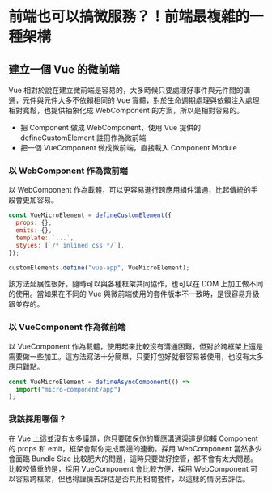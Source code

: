# 前端也可以搞微服務？！前端最複雜的一種架構

## 建立一個 Vue 的微前端

Vue 相對於說在建立微前端是容易的，大多時候只要處理好事件與元件間的溝通，元件與元件大多不依賴相同的 Vue 實體，對於生命週期處理與依賴注入處理相對寬鬆，也提供抽象化成 WebComponent 的方案，所以是相對容易的。

- 把 Component 做成 WebComponent，使用 Vue 提供的 defineCustomElement 註冊作為微前端
- 把一個 VueComponent 做成微前端，直接載入 Component Module

### 以 WebComponent 作為微前端

以 WebComponent 作為載體，可以更容易進行跨應用組件溝通，比起傳統的手段會更加容易。

```js
const VueMicroElement = defineCustomElement({
  props: {},
  emits: {},
  template: `...`,
  styles: [`/* inlined css */`],
});

customElements.define("vue-app", VueMicroElement);
```

該方法延展性很好，隨時可以與各種框架共同協作，也可以在 DOM 上加工做不同的使用。當如果在不同的 Vue 與微前端使用的套件版本不一致時，是很容易升級跟並存的。

### 以 VueComponent 作為微前端

以 VueComponent 作為載體，使用起來比較沒有溝通困難，但對於跨框架上還是需要做一些加工。這方法寫法十分簡單，只要打包好就很容易被使用，也沒有太多應用難點。

```js
const VueMicroElement = defineAsyncComponent(() =>
  import("micro-component/app")
);
```

### 我該採用哪個？

在 Vue 上這並沒有太多議題，你只要確保你的響應溝通渠道是仰賴 Component 的 props 和 emit，框架會幫你完成兩邊的連動。採用 WebComponent 當然多少會面臨 Bundle Size 比較肥大的問題，這時只要做好控管，都不會有太大問題。比較咬慎重的是，採用 VueComponent 會比較方便，採用 WebComponent 可以容易跨框架，但也得謹慎去評估是否共用相關套件，以這樣的情況去評估。
